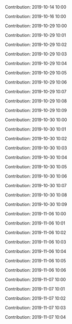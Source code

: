 Contribution: 2019-10-14 10:00

Contribution: 2019-10-16 10:00

Contribution: 2019-10-29 10:00

Contribution: 2019-10-29 10:01

Contribution: 2019-10-29 10:02

Contribution: 2019-10-29 10:03

Contribution: 2019-10-29 10:04

Contribution: 2019-10-29 10:05

Contribution: 2019-10-29 10:06

Contribution: 2019-10-29 10:07

Contribution: 2019-10-29 10:08

Contribution: 2019-10-29 10:09

Contribution: 2019-10-30 10:00

Contribution: 2019-10-30 10:01

Contribution: 2019-10-30 10:02

Contribution: 2019-10-30 10:03

Contribution: 2019-10-30 10:04

Contribution: 2019-10-30 10:05

Contribution: 2019-10-30 10:06

Contribution: 2019-10-30 10:07

Contribution: 2019-10-30 10:08

Contribution: 2019-10-30 10:09

Contribution: 2019-11-06 10:00

Contribution: 2019-11-06 10:01

Contribution: 2019-11-06 10:02

Contribution: 2019-11-06 10:03

Contribution: 2019-11-06 10:04

Contribution: 2019-11-06 10:05

Contribution: 2019-11-06 10:06

Contribution: 2019-11-07 10:00

Contribution: 2019-11-07 10:01

Contribution: 2019-11-07 10:02

Contribution: 2019-11-07 10:03

Contribution: 2019-11-07 10:04

